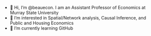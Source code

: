 - 👋 Hi, I’m @beauecon. I am an Assistant Professor of Economics at Murray State University
- 👀 I’m interested in Spatial/Network analysis, Causal Inference, and Public and Housing Economics
- 🌱 I’m currently learning GitHub



